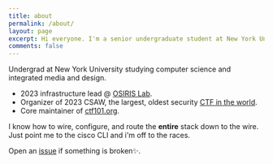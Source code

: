 ```yaml
---
title: about
permalink: /about/
layout: page
excerpt: Hi everyone. I'm a senior undergraduate student at New York University. This is the about me page.
comments: false
---
```


Undergrad at New York University studying computer science and integrated media and design. 
- 2023 infrastructure lead @ [OSIRIS Lab](https://osiris.cyber.nyu.edu). 
- Organizer of 2023 CSAW, the largest, oldest security [CTF in the world](https://csaw.io).
- Core maintainer of [ctf101.org](https://ctf101.org).

I know how to wire, configure, and route the **entire** stack down to the wire. Just point me to the cisco CLI and i'm off to the races.


Open an [issue](https://github.com/davidchiii/davidchiii.github.io/issues) if something is broken✨.